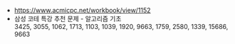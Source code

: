 - https://www.acmicpc.net/workbook/view/1152
- 삼성 코테 특강 추천 문제 - 알고리즘 기초  
   3425, 3055, 1062, 1713, 1103, 1039, 1920, 9663, 1759, 2580, 1339, 15686, 9663 
